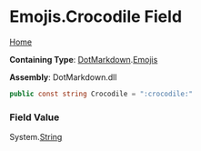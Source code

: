 # Emojis\.Crocodile Field

[Home](../../../README.md)

**Containing Type**: [DotMarkdown](../../README.md)\.[Emojis](../README.md)

**Assembly**: DotMarkdown\.dll

```csharp
public const string Crocodile = ":crocodile:"
```

### Field Value

System\.[String](https://docs.microsoft.com/en-us/dotnet/api/system.string)